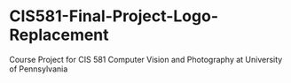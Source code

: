 CIS581-Final-Project-Logo-Replacement
=====================================

Course Project for CIS 581 Computer Vision and Photography at University of Pennsylvania
